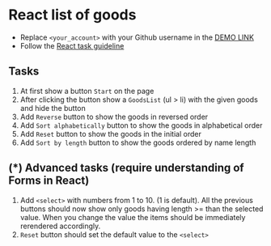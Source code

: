 # React list of goods

- Replace `<your_account>` with your Github username in the [DEMO LINK](https://haiduk2019.github.io/react_list-of-goods/)
- Follow the [React task guideline](https://github.com/mate-academy/react_task-guideline#react-tasks-guideline)

## Tasks

1. At first show a button `Start` on the page
1. After clicking the button show a `GoodsList` (ul > li) with the given goods and hide the button
1. Add `Reverse` button to show the goods in reversed order
1. Add `Sort alphabetically` button to show the goods in alphabetical order
1. Add `Reset` button to show the goods in the initial order
1. Add `Sort by length` button to show the goods ordered by name length

## (\*) Advanced tasks (require understanding of Forms in React)

1. Add `<select>` with numbers from 1 to 10. (1 is default). All the previous buttons
   should now show only goods having length >= than the selected value. When you change the
   value the items should be immediately rerendered accordingly.
1. `Reset` button should set the default value to the `<select>`
